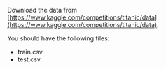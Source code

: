 Download the data from [https://www.kaggle.com/competitions/titanic/data](https://www.kaggle.com/competitions/titanic/data).

You should have the following files:
- train.csv
- test.csv